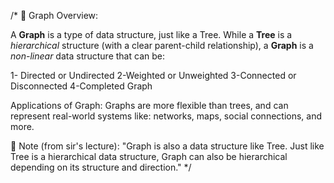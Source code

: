 /*
📘 Graph Overview:

A **Graph** is a type of data structure, just like a Tree.
While a **Tree** is a *hierarchical* structure (with a clear parent-child relationship),
a **Graph** is a *non-linear* data structure that can be:

1- Directed or Undirected
2-Weighted or Unweighted
3-Connected or Disconnected
4-Completed Graph

Applications of Graph:
Graphs are more flexible than trees, and can represent real-world systems like:
networks, maps, social connections, and more.

🧠 Note (from sir's lecture):
"Graph is also a data structure like Tree. Just like Tree is a hierarchical data structure,
Graph can also be hierarchical depending on its structure and direction."
*/
